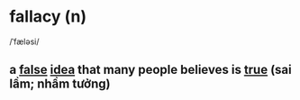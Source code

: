 # fallacy (n)

/ˈfæləsi/

## a [false](false-adj.md#wrong-not-correct-or-true) [idea](idea-n.md#a-plan-thought-or-suggestion-especially-about-what-to-do-in-a-particular-situation) that many people believes is [true](true-adj.md#connected-with-facts-rather-than-things-that-have-been-invented-or-guessed) (sai lầm; nhầm tưởng)